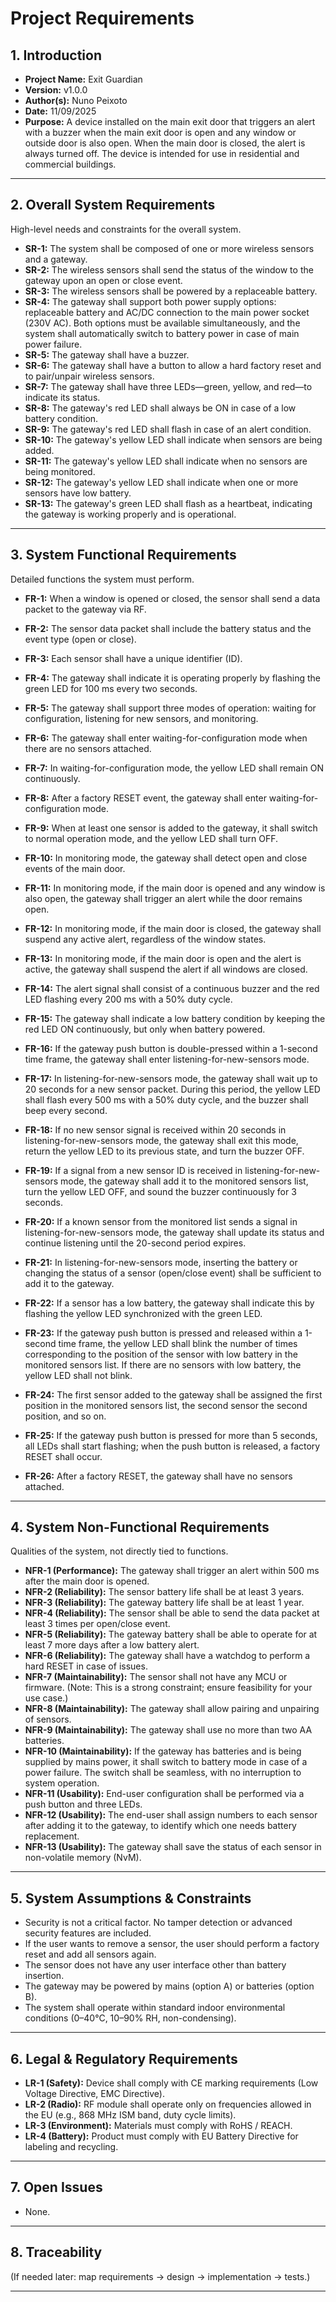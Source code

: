 # Project Requirements

## 1. Introduction

- **Project Name:**  Exit Guardian
- **Version:**  v1.0.0
- **Author(s):**  Nuno Peixoto
- **Date:**  11/09/2025
- **Purpose:** A device installed on the main exit door that triggers an alert with a buzzer when the main exit door is open and any window or outside door is also open. When the main door is closed, the alert is always turned off. The device is intended for use in residential and commercial buildings.

---

## 2. Overall System Requirements

High-level needs and constraints for the overall system.

- **SR-1:** The system shall be composed of one or more wireless sensors and a gateway.
- **SR-2:** The wireless sensors shall send the status of the window to the gateway upon an open or close event.
- **SR-3:** The wireless sensors shall be powered by a replaceable battery.
- **SR-4:** The gateway shall support both power supply options: replaceable battery and AC/DC connection to the main power socket (230V AC). Both options must be available simultaneously, and the system shall automatically switch to battery power in case of main power failure.
- **SR-5:** The gateway shall have a buzzer.
- **SR-6:** The gateway shall have a button to allow a hard factory reset and to pair/unpair wireless sensors.
- **SR-7:** The gateway shall have three LEDs—green, yellow, and red—to indicate its status.
- **SR-8:** The gateway's red LED shall always be ON in case of a low battery condition.
- **SR-9:** The gateway's red LED shall flash in case of an alert condition.
- **SR-10:** The gateway's yellow LED shall indicate when sensors are being added.
- **SR-11:** The gateway's yellow LED shall indicate when no sensors are being monitored.
- **SR-12:** The gateway's yellow LED shall indicate when one or more sensors have low battery.
- **SR-13:** The gateway's green LED shall flash as a heartbeat, indicating the gateway is working properly and is operational.

---

## 3. System Functional Requirements

Detailed functions the system must perform.

- **FR-1:** When a window is opened or closed, the sensor shall send a data packet to the gateway via RF.
- **FR-2:** The sensor data packet shall include the battery status and the event type (open or close).
- **FR-3:** Each sensor shall have a unique identifier (ID).
- **FR-4:** The gateway shall indicate it is operating properly by flashing the green LED for 100 ms every two seconds.

- **FR-5:** The gateway shall support three modes of operation: waiting for configuration, listening for new sensors, and monitoring.

- **FR-6:** The gateway shall enter waiting-for-configuration mode when there are no sensors attached.

- **FR-7:** In waiting-for-configuration mode, the yellow LED shall remain ON continuously.

- **FR-8:** After a factory RESET event, the gateway shall enter waiting-for-configuration mode.

- **FR-9:** When at least one sensor is added to the gateway, it shall switch to normal operation mode, and the yellow LED shall turn OFF.

- **FR-10:** In monitoring mode, the gateway shall detect open and close events of the main door.

- **FR-11:** In monitoring mode, if the main door is opened and any window is also open, the gateway shall trigger an alert while the door remains open.

- **FR-12:** In monitoring mode, if the main door is closed, the gateway shall suspend any active alert, regardless of the window states.

- **FR-13:** In monitoring mode, if the main door is open and the alert is active, the gateway shall suspend the alert if all windows are closed.

- **FR-14:** The alert signal shall consist of a continuous buzzer and the red LED flashing every 200 ms with a 50% duty cycle.

- **FR-15:** The gateway shall indicate a low battery condition by keeping the red LED ON continuously, but only when battery powered.

- **FR-16:** If the gateway push button is double-pressed within a 1-second time frame, the gateway shall enter listening-for-new-sensors mode.

- **FR-17:** In listening-for-new-sensors mode, the gateway shall wait up to 20 seconds for a new sensor packet. During this period, the yellow LED shall flash every 500 ms with a 50% duty cycle, and the buzzer shall beep every second.

- **FR-18:** If no new sensor signal is received within 20 seconds in listening-for-new-sensors mode, the gateway shall exit this mode, return the yellow LED to its previous state, and turn the buzzer OFF.

- **FR-19:** If a signal from a new sensor ID is received in listening-for-new-sensors mode, the gateway shall add it to the monitored sensors list, turn the yellow LED OFF, and sound the buzzer continuously for 3 seconds.

- **FR-20:** If a known sensor from the monitored list sends a signal in listening-for-new-sensors mode, the gateway shall update its status and continue listening until the 20-second period expires.

- **FR-21:** In listening-for-new-sensors mode, inserting the battery or changing the status of a sensor (open/close event) shall be sufficient to add it to the gateway.

- **FR-22:** If a sensor has a low battery, the gateway shall indicate this by flashing the yellow LED synchronized with the green LED.

- **FR-23:** If the gateway push button is pressed and released within a 1-second time frame, the yellow LED shall blink the number of times corresponding to the position of the sensor with low battery in the monitored sensors list. If there are no sensors with low battery, the yellow LED shall not blink.

- **FR-24:** The first sensor added to the gateway shall be assigned the first position in the monitored sensors list, the second sensor the second position, and so on.

- **FR-25:** If the gateway push button is pressed for more than 5 seconds, all LEDs shall start flashing; when the push button is released, a factory RESET shall occur.

- **FR-26:** After a factory RESET, the gateway shall have no sensors attached.

---

## 4. System Non-Functional Requirements

Qualities of the system, not directly tied to functions.

- **NFR-1 (Performance):** The gateway shall trigger an alert within 500 ms after the main door is opened.
- **NFR-2 (Reliability):** The sensor battery life shall be at least 3 years.
- **NFR-3 (Reliability):** The gateway battery life shall be at least 1 year.
- **NFR-4 (Reliability):** The sensor shall be able to send the data packet at least 3 times per open/close event.
- **NFR-5 (Reliability):** The gateway battery shall be able to operate for at least 7 more days after a low battery alert.
- **NFR-6 (Reliability):** The gateway shall have a watchdog to perform a hard RESET in case of issues.
- **NFR-7 (Maintainability):** The sensor shall not have any MCU or firmware. (Note: This is a strong constraint; ensure feasibility for your use case.)
- **NFR-8 (Maintainability):** The gateway shall allow pairing and unpairing of sensors.
- **NFR-9 (Maintainability):** The gateway shall use no more than two AA batteries.
- **NFR-10 (Maintainability):** If the gateway has batteries and is being supplied by mains power, it shall switch to battery mode in case of a power failure. The switch shall be seamless, with no interruption to system operation.
- **NFR-11 (Usability):** End-user configuration shall be performed via a push button and three LEDs.
- **NFR-12 (Usability):** The end-user shall assign numbers to each sensor after adding it to the gateway, to identify which one needs battery replacement.
- **NFR-13 (Usability):** The gateway shall save the status of each sensor in non-volatile memory (NvM).

---

## 5. System Assumptions & Constraints

- Security is not a critical factor. No tamper detection or advanced security features are included.
- If the user wants to remove a sensor, the user should perform a factory reset and add all sensors again.
- The sensor does not have any user interface other than battery insertion.
- The gateway may be powered by mains (option A) or batteries (option B).
- The system shall operate within standard indoor environmental conditions (0–40°C, 10–90% RH, non-condensing).

---

## 6. Legal & Regulatory Requirements

- **LR-1 (Safety):** Device shall comply with CE marking requirements (Low Voltage Directive, EMC Directive).
- **LR-2 (Radio):** RF module shall operate only on frequencies allowed in the EU (e.g., 868 MHz ISM band, duty cycle limits).
- **LR-3 (Environment):** Materials must comply with RoHS / REACH.
- **LR-4 (Battery):** Product must comply with EU Battery Directive for labeling and recycling.

---

## 7. Open Issues

- None.

---

## 8. Traceability

(If needed later: map requirements → design → implementation → tests.)

---
